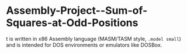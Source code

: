 # Assembly-Project--Sum-of-Squares-at-Odd-Positions
t is written in x86 Assembly language (MASM/TASM style, `.model small`) and is intended for DOS environments or emulators like DOSBox.
